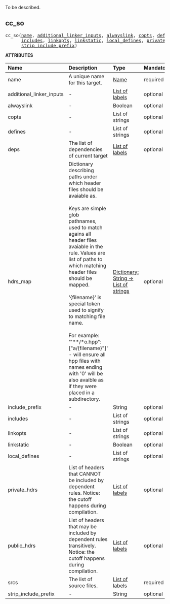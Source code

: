 <!-- Generated with Stardoc: http://skydoc.bazel.build -->

 To be described. 

<a id="cc_so"></a>

## cc_so

<pre>
cc_so(<a href="#cc_so-name">name</a>, <a href="#cc_so-additional_linker_inputs">additional_linker_inputs</a>, <a href="#cc_so-alwayslink">alwayslink</a>, <a href="#cc_so-copts">copts</a>, <a href="#cc_so-defines">defines</a>, <a href="#cc_so-deps">deps</a>, <a href="#cc_so-hdrs_map">hdrs_map</a>, <a href="#cc_so-include_prefix">include_prefix</a>,
      <a href="#cc_so-includes">includes</a>, <a href="#cc_so-linkopts">linkopts</a>, <a href="#cc_so-linkstatic">linkstatic</a>, <a href="#cc_so-local_defines">local_defines</a>, <a href="#cc_so-private_hdrs">private_hdrs</a>, <a href="#cc_so-public_hdrs">public_hdrs</a>, <a href="#cc_so-srcs">srcs</a>,
      <a href="#cc_so-strip_include_prefix">strip_include_prefix</a>)
</pre>



**ATTRIBUTES**


| Name  | Description | Type | Mandatory | Default |
| :------------- | :------------- | :------------- | :------------- | :------------- |
| <a id="cc_so-name"></a>name |  A unique name for this target.   | <a href="https://bazel.build/concepts/labels#target-names">Name</a> | required |  |
| <a id="cc_so-additional_linker_inputs"></a>additional_linker_inputs |  -   | <a href="https://bazel.build/concepts/labels">List of labels</a> | optional | [] |
| <a id="cc_so-alwayslink"></a>alwayslink |  -   | Boolean | optional | True |
| <a id="cc_so-copts"></a>copts |  -   | List of strings | optional | [] |
| <a id="cc_so-defines"></a>defines |  -   | List of strings | optional | [] |
| <a id="cc_so-deps"></a>deps |  The list of dependencies of current target   | <a href="https://bazel.build/concepts/labels">List of labels</a> | optional | [] |
| <a id="cc_so-hdrs_map"></a>hdrs_map |  Dictionary describing paths under which header files should be avaiable as.<br><br>        Keys are simple glob pathnames, used to match agains all header files avaiable in the rule.         Values are list of paths to which matching header files should be mapped.<br><br>        '{filename}' is special token used to signify to matching file name.<br><br>        For example:         '"**/*o.hpp": ["a/{filename}"]' - will ensure all hpp files with names ending with '0'         will be also avaible as if they were placed in a subdirectory.   | <a href="https://bazel.build/rules/lib/dict">Dictionary: String -> List of strings</a> | optional | {} |
| <a id="cc_so-include_prefix"></a>include_prefix |  -   | String | optional | "" |
| <a id="cc_so-includes"></a>includes |  -   | List of strings | optional | [] |
| <a id="cc_so-linkopts"></a>linkopts |  -   | List of strings | optional | [] |
| <a id="cc_so-linkstatic"></a>linkstatic |  -   | Boolean | optional | True |
| <a id="cc_so-local_defines"></a>local_defines |  -   | List of strings | optional | [] |
| <a id="cc_so-private_hdrs"></a>private_hdrs |  List of headers that CANNOT be included by dependent rules.         Notice: the cutoff happens during compilation.   | <a href="https://bazel.build/concepts/labels">List of labels</a> | optional | [] |
| <a id="cc_so-public_hdrs"></a>public_hdrs |  List of headers that may be included by dependent rules transitively.         Notice: the cutoff happens during compilation.   | <a href="https://bazel.build/concepts/labels">List of labels</a> | optional | [] |
| <a id="cc_so-srcs"></a>srcs |  The list of source files.   | <a href="https://bazel.build/concepts/labels">List of labels</a> | required |  |
| <a id="cc_so-strip_include_prefix"></a>strip_include_prefix |  -   | String | optional | "" |


